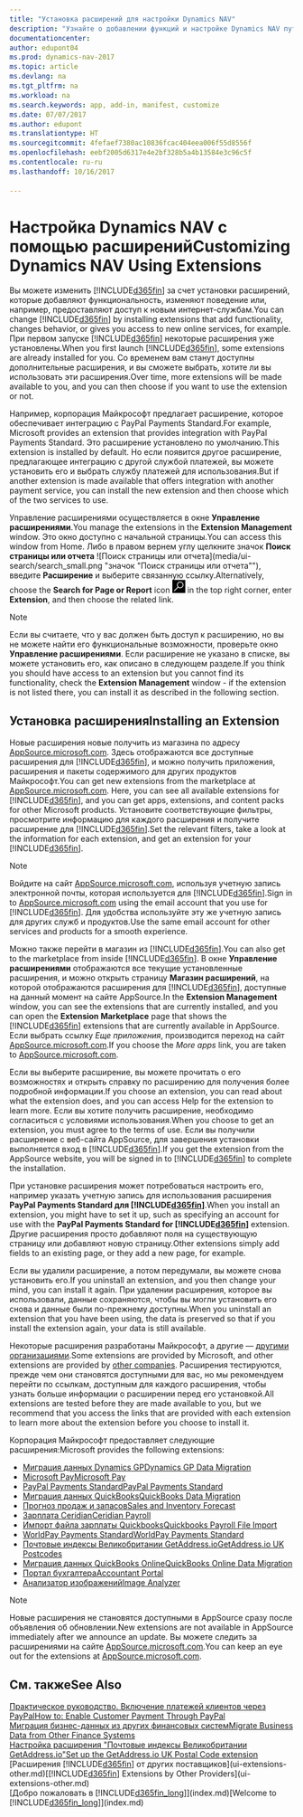 ```yaml
---
title: "Установка расширений для настройки Dynamics NAV"
description: "Узнайте о добавлении функций и настройке Dynamics NAV путем установки расширений."
documentationcenter: 
author: edupont04
ms.prod: dynamics-nav-2017
ms.topic: article
ms.devlang: na
ms.tgt_pltfrm: na
ms.workload: na
ms.search.keywords: app, add-in, manifest, customize
ms.date: 07/07/2017
ms.author: edupont
ms.translationtype: HT
ms.sourcegitcommit: 4fefaef7380ac10836fcac404eea006f55d8556f
ms.openlocfilehash: eebf2005d6317e4e2bf328b5a4b13584e3c96c5f
ms.contentlocale: ru-ru
ms.lasthandoff: 10/16/2017

---
```

# <a name="customizing-dynamics-nav-using-extensions"></a><span data-ttu-id="d149a-103">Настройка Dynamics NAV с помощью расширений</span><span class="sxs-lookup"><span data-stu-id="d149a-103">Customizing Dynamics NAV Using Extensions</span></span>
<span data-ttu-id="d149a-104">Вы можете изменить [!INCLUDE[d365fin](includes/d365fin_md.md)] за счет установки расширений, которые добавляют функциональность, изменяют поведение или, например, предоставляют доступ к новым интернет-службам.</span><span class="sxs-lookup"><span data-stu-id="d149a-104">You can change [!INCLUDE[d365fin](includes/d365fin_md.md)] by installing extensions that add functionality, changes behavior, or gives you access to new online services, for example.</span></span>
<span data-ttu-id="d149a-105">При первом запуске [!INCLUDE[d365fin](includes/d365fin_md.md)] некоторые расширения уже установлены.</span><span class="sxs-lookup"><span data-stu-id="d149a-105">When you first launch [!INCLUDE[d365fin](includes/d365fin_md.md)], some extensions are already installed for you.</span></span> <span data-ttu-id="d149a-106">Со временем вам станут доступны дополнительные расширения, и вы сможете выбрать, хотите ли вы использовать эти расширения.</span><span class="sxs-lookup"><span data-stu-id="d149a-106">Over time, more extensions will be made available to you, and you can then choose if you want to use the extension or not.</span></span>

<span data-ttu-id="d149a-107">Например, корпорация Майкрософт предлагает расширение, которое обеспечивает интеграцию с PayPal Payments Standard.</span><span class="sxs-lookup"><span data-stu-id="d149a-107">For example, Microsoft provides an extension that provides integration with PayPal Payments Standard.</span></span> <span data-ttu-id="d149a-108">Это расширение установлено по умолчанию.</span><span class="sxs-lookup"><span data-stu-id="d149a-108">This extension is installed by default.</span></span>
<span data-ttu-id="d149a-109">Но если появится другое расширение, предлагающее интеграцию с другой службой платежей, вы можете установить его и выбрать службу платежей для использования.</span><span class="sxs-lookup"><span data-stu-id="d149a-109">But if another extension is made available that offers integration with another payment service, you can install the new extension and then choose which of the two services to use.</span></span>  

<span data-ttu-id="d149a-110">Управление расширениями осуществляется в окне **Управление расширениями**.</span><span class="sxs-lookup"><span data-stu-id="d149a-110">You manage the extensions in the **Extension Management** window.</span></span> <span data-ttu-id="d149a-111">Это окно доступно с начальной страницы.</span><span class="sxs-lookup"><span data-stu-id="d149a-111">You can access this window from Home.</span></span> <span data-ttu-id="d149a-112">Либо в правом вернем углу щелкните значок **Поиск страницы или отчета** ![Поиск страницы или отчета](media/ui-search/search_small.png "значок "Поиск страницы или отчета""), введите **Расширение** и выберите связанную ссылку.</span><span class="sxs-lookup"><span data-stu-id="d149a-112">Alternatively, choose the **Search for Page or Report** icon ![Search for Page or Report](media/ui-search/search_small.png "Search for Page or Report icon") in the top right corner, enter **Extension**, and then choose the related link.</span></span>  

> [!NOTE]  
>   <span data-ttu-id="d149a-113">Если вы считаете, что у вас должен быть доступ к расширению, но вы не можете найти его функциональные возможности, проверьте окно **Управление расширениями**. Если расширение не указано в списке, вы можете установить его, как описано в следующем разделе.</span><span class="sxs-lookup"><span data-stu-id="d149a-113">If you think you should have access to an extension but you cannot find its functionality, check the **Extension Management** window - if the extension is not listed there, you can install it as described in the following section.</span></span>  

## <a name="installing-an-extension"></a><span data-ttu-id="d149a-114">Установка расширения</span><span class="sxs-lookup"><span data-stu-id="d149a-114">Installing an Extension</span></span>
<span data-ttu-id="d149a-115">Новые расширения новые получить из магазина по адресу [AppSource.microsoft.com](https://appsource.microsoft.com/en-us/marketplace/apps?product=dynamics-365%3Bdynamics-365-for-financials&page=1). Здесь отображаются все доступные расширения для [!INCLUDE[d365fin](includes/d365fin_md.md)], и можно получить приложения, расширения и пакеты содержимого для других продуктов Майкрософт.</span><span class="sxs-lookup"><span data-stu-id="d149a-115">You can get new extensions from the marketplace at [AppSource.microsoft.com](https://appsource.microsoft.com/en-us/marketplace/apps?product=dynamics-365%3Bdynamics-365-for-financials&page=1). Here, you can see all available extensions for [!INCLUDE[d365fin](includes/d365fin_md.md)], and you can get apps, extensions, and content packs for other Microsoft products.</span></span> <span data-ttu-id="d149a-116">Установите соответствующие фильтры, просмотрите информацию для каждого расширения и получите расширение для [!INCLUDE[d365fin](includes/d365fin_md.md)].</span><span class="sxs-lookup"><span data-stu-id="d149a-116">Set the relevant filters, take a look at the information for each extension, and get an extension for your [!INCLUDE[d365fin](includes/d365fin_md.md)].</span></span>  
> [!NOTE]  
>   <span data-ttu-id="d149a-117">Войдите на сайт [AppSource.microsoft.com](https://appsource.microsoft.com/), используя учетную запись электронной почты, которая используется для [!INCLUDE[d365fin](includes/d365fin_md.md)].</span><span class="sxs-lookup"><span data-stu-id="d149a-117">Sign in to [AppSource.microsoft.com](https://appsource.microsoft.com/) using the email account that you use for [!INCLUDE[d365fin](includes/d365fin_md.md)].</span></span> <span data-ttu-id="d149a-118">Для удобства используйте эту же учетную запись для других служб и продуктов.</span><span class="sxs-lookup"><span data-stu-id="d149a-118">Use the same email account for other services and products for a smooth experience.</span></span>  

<span data-ttu-id="d149a-119">Можно также перейти в магазин из [!INCLUDE[d365fin](includes/d365fin_md.md)].</span><span class="sxs-lookup"><span data-stu-id="d149a-119">You can also get to the marketplace from inside [!INCLUDE[d365fin](includes/d365fin_md.md)].</span></span> <span data-ttu-id="d149a-120">В окне **Управление расширениями** отображаются все текущие установленные расширения, и можно открыть страницу **Магазин расширений**, на которой отображаются расширения для [!INCLUDE[d365fin](includes/d365fin_md.md)], доступные на данный момент на сайте AppSource.</span><span class="sxs-lookup"><span data-stu-id="d149a-120">In the **Extension Management** window, you can see the extensions that are currently installed, and you can open the **Extension Marketplace** page that shows the [!INCLUDE[d365fin](includes/d365fin_md.md)] extensions that are currently available in AppSource.</span></span> <span data-ttu-id="d149a-121">Если выбрать ссылку *Еще приложения*, производится переход на сайт [AppSource.microsoft.com](https://appsource.microsoft.com/en-us/marketplace/apps?product=dynamics-365%3Bdynamics-365-for-financials&page=1).</span><span class="sxs-lookup"><span data-stu-id="d149a-121">If you choose the *More apps* link, you are taken to [AppSource.microsoft.com](https://appsource.microsoft.com/en-us/marketplace/apps?product=dynamics-365%3Bdynamics-365-for-financials&page=1).</span></span>  

<span data-ttu-id="d149a-122">Если вы выберите расширение, вы можете прочитать о его возможностях и открыть справку по расширению для получения более подробной информации.</span><span class="sxs-lookup"><span data-stu-id="d149a-122">If you choose an extension, you can read about what the extension does, and you can access Help for the extension to learn more.</span></span> <span data-ttu-id="d149a-123">Если вы хотите получить расширение, необходимо согласиться с условиями использования.</span><span class="sxs-lookup"><span data-stu-id="d149a-123">When you choose to get an extension, you must agree to the terms of use.</span></span> <span data-ttu-id="d149a-124">Если вы получили расширение с веб-сайта AppSource, для завершения установки выполняется вход в [!INCLUDE[d365fin](includes/d365fin_md.md)].</span><span class="sxs-lookup"><span data-stu-id="d149a-124">If you get the extension from the AppSource website, you will be signed in to [!INCLUDE[d365fin](includes/d365fin_md.md)] to complete the installation.</span></span>  

<span data-ttu-id="d149a-125">При установке расширения может потребоваться настроить его, например указать учетную запись для использования расширения **PayPal Payments Standard для [!INCLUDE[d365fin](includes/d365fin_md.md)]**.</span><span class="sxs-lookup"><span data-stu-id="d149a-125">When you install an extension, you might have to set it up, such as specifying an account for use with the **PayPal Payments Standard for [!INCLUDE[d365fin](includes/d365fin_md.md)]** extension.</span></span>
<span data-ttu-id="d149a-126">Другие расширения просто добавляют поля на существующую страницу или добавляют новую страницу.</span><span class="sxs-lookup"><span data-stu-id="d149a-126">Other extensions simply add fields to an existing page, or they add a new page, for example.</span></span>   

<span data-ttu-id="d149a-127">Если вы удалили расширение, а потом передумали, вы можете снова установить его.</span><span class="sxs-lookup"><span data-stu-id="d149a-127">If you uninstall an extension, and you then change your mind, you can install it again.</span></span> <span data-ttu-id="d149a-128">При удалении расширения, которое вы использовали, данные сохраняются, чтобы вы могли установить его снова и данные были по-прежнему доступны.</span><span class="sxs-lookup"><span data-stu-id="d149a-128">When you uninstall an extension that you have been using, the data is preserved so that if you install the extension again, your data is still available.</span></span>  

<span data-ttu-id="d149a-129">Некоторые расширения разработаны Майкрософт, а другие — [другими организациями](ui-extensions-other.md).</span><span class="sxs-lookup"><span data-stu-id="d149a-129">Some extensions are provided by Microsoft, and other extensions are provided by [other companies](ui-extensions-other.md).</span></span> <span data-ttu-id="d149a-130">Расширения тестируются, прежде чем они становятся доступными для вас, но мы рекомендуем перейти по ссылкам, доступным для каждого расширения, чтобы узнать больше информации о расширении перед его установкой.</span><span class="sxs-lookup"><span data-stu-id="d149a-130">All extensions are tested before they are made available to you, but we recommend that you access the links that are provided with each extension to learn more about the extension before you choose to install it.</span></span>  

<span data-ttu-id="d149a-131">Корпорация Майкрософт предоставляет следующие расширения:</span><span class="sxs-lookup"><span data-stu-id="d149a-131">Microsoft provides the following extensions:</span></span>  

* [<span data-ttu-id="d149a-132">Миграция данных Dynamics GP</span><span class="sxs-lookup"><span data-stu-id="d149a-132">Dynamics GP Data Migration</span></span>](ui-extensions-dynamicsgp-data-migration.md)  
* [<span data-ttu-id="d149a-133">Microsoft Pay</span><span class="sxs-lookup"><span data-stu-id="d149a-133">Microsoft Pay</span></span>](ui-extensions-microsoft-pay-payments.md)
* [<span data-ttu-id="d149a-134">PayPal Payments Standard</span><span class="sxs-lookup"><span data-stu-id="d149a-134">PayPal Payments Standard</span></span>](ui-extensions-paypal-payments-standard.md)  
* [<span data-ttu-id="d149a-135">Миграция данных QuickBooks</span><span class="sxs-lookup"><span data-stu-id="d149a-135">QuickBooks Data Migration</span></span>](ui-extensions-quickbooks-data-migration.md)  
* [<span data-ttu-id="d149a-136">Прогноз продаж и запасов</span><span class="sxs-lookup"><span data-stu-id="d149a-136">Sales and Inventory Forecast</span></span>](ui-extensions-sales-forecast.md)  
* [<span data-ttu-id="d149a-137">Зарплата Ceridian</span><span class="sxs-lookup"><span data-stu-id="d149a-137">Ceridian Payroll</span></span>](ui-extensions-ceridian-payroll.md)  
* [<span data-ttu-id="d149a-138">Импорт файла зарплаты Quickbooks</span><span class="sxs-lookup"><span data-stu-id="d149a-138">Quickbooks Payroll File Import</span></span>](ui-extensions-quickbooks-payroll.md)  
* [<span data-ttu-id="d149a-139">WorldPay Payments Standard</span><span class="sxs-lookup"><span data-stu-id="d149a-139">WorldPay Payments Standard</span></span>](ui-extensions-worldpay-payments-standard.md)
* [<span data-ttu-id="d149a-140">Почтовые индексы Великобритании GetAddress.io</span><span class="sxs-lookup"><span data-stu-id="d149a-140">GetAddress.io UK Postcodes</span></span>](ui-extensions-getaddressio.md)
* [<span data-ttu-id="d149a-141">Миграция данных QuickBooks Online</span><span class="sxs-lookup"><span data-stu-id="d149a-141">QuickBooks Online Data Migration</span></span>](ui-extensions-quickbooks-online-data-migration.md)
* [<span data-ttu-id="d149a-142">Портал бухгалтера</span><span class="sxs-lookup"><span data-stu-id="d149a-142">Accountant Portal</span></span>](ui-extensions-accountant-portal.md)  
* [<span data-ttu-id="d149a-143">Анализатор изображений</span><span class="sxs-lookup"><span data-stu-id="d149a-143">Image Analyzer</span></span>](ui-extensions-image-analyzer.md)

> [!NOTE]  
>  <span data-ttu-id="d149a-144">Новые расширения не становятся доступными в AppSource сразу после объявления об обновлении.</span><span class="sxs-lookup"><span data-stu-id="d149a-144">New extensions are not available in AppSource immediately after we announce an update.</span></span> <span data-ttu-id="d149a-145">Вы можете следить за расширениями на сайте [AppSource.microsoft.com](https://appsource.microsoft.com/en-us/marketplace/apps?product=dynamics-365%3Bdynamics-365-for-financials&page=1).</span><span class="sxs-lookup"><span data-stu-id="d149a-145">You can keep an eye out for the extensions at  [AppSource.microsoft.com](https://appsource.microsoft.com/en-us/marketplace/apps?product=dynamics-365%3Bdynamics-365-for-financials&page=1).</span></span>

## <a name="see-also"></a><span data-ttu-id="d149a-146">См. также</span><span class="sxs-lookup"><span data-stu-id="d149a-146">See Also</span></span>
[<span data-ttu-id="d149a-147">Практическое руководство. Включение платежей клиентов через PayPal</span><span class="sxs-lookup"><span data-stu-id="d149a-147">How to: Enable Customer Payment Through PayPal</span></span>](sales-how-enable-payment-service-extensions.md)  
[<span data-ttu-id="d149a-148">Миграция бизнес-данных из других финансовых систем</span><span class="sxs-lookup"><span data-stu-id="d149a-148">Migrate Business Data from Other Finance Systems</span></span>](upload-data.md)  
[<span data-ttu-id="d149a-149">Настройка расширения "Почтовые индексы Великобритании GetAddress.io"</span><span class="sxs-lookup"><span data-stu-id="d149a-149">Set up the GetAddress.io UK Postal Code extension</span></span>](LocalFunctionality/UnitedKingdom/uk-setup-postal-code-service.md)  
<span data-ttu-id="d149a-150">[Расширения [!INCLUDE[d365fin](includes/d365fin_md.md)] от других поставщиков](ui-extensions-other.md)</span><span class="sxs-lookup"><span data-stu-id="d149a-150">[[!INCLUDE[d365fin](includes/d365fin_md.md)] Extensions by Other Providers](ui-extensions-other.md)</span></span>  
<span data-ttu-id="d149a-151">[Добро пожаловать в [!INCLUDE[d365fin_long](includes/d365fin_long_md.md)]](index.md)</span><span class="sxs-lookup"><span data-stu-id="d149a-151">[Welcome to [!INCLUDE[d365fin_long](includes/d365fin_long_md.md)]](index.md)</span></span>  

##

